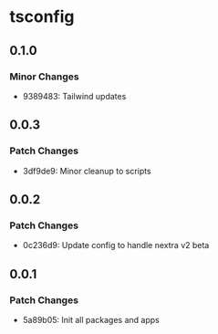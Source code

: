 # tsconfig

## 0.1.0

### Minor Changes

- 9389483: Tailwind updates

## 0.0.3

### Patch Changes

- 3df9de9: Minor cleanup to scripts

## 0.0.2

### Patch Changes

- 0c236d9: Update config to handle nextra v2 beta

## 0.0.1

### Patch Changes

- 5a89b05: Init all packages and apps
